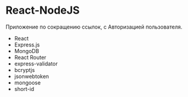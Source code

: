 # React-NodeJS
Приложение по сокращению ссылок, с Авторизацией пользователя.
- React
- Express.js
- MongoDB
- React Router
- express-validator
- bcryptjs
- jsonwebtoken
- mongoose
- short-id
